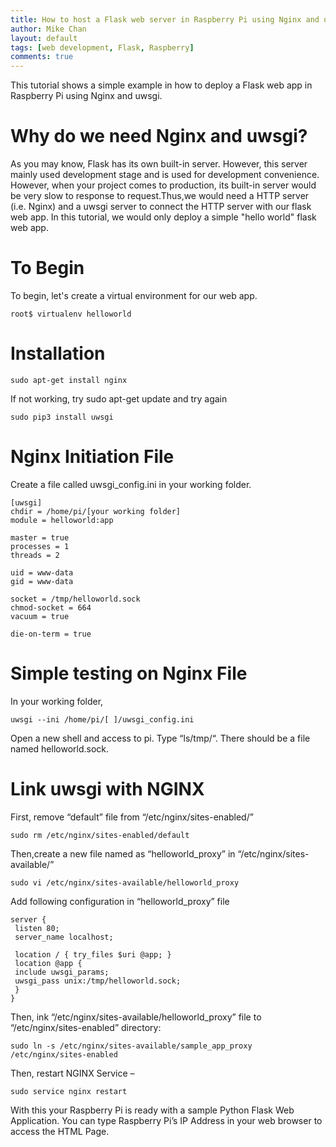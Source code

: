 ```yaml
---
title: How to host a Flask web server in Raspberry Pi using Nginx and uswgi
author: Mike Chan
layout: default
tags: [web development, Flask, Raspberry]
comments: true 
---
```


This tutorial shows a simple example in how to deploy a Flask web app in Raspberry Pi using Nginx and uwsgi.

<!--more-->

# Why do we need Nginx and uwsgi?

As you may know, Flask has its own built-in server. However, this server mainly used development stage and is used for development convenience. However, when your project comes to production, its built-in server would be very slow to response to request.Thus,we would need a HTTP server (i.e. Nginx) and a uwsgi server to connect the HTTP server with our flask web app. In this tutorial, we would only deploy a simple "hello world" flask web app. 

# To Begin
To begin, let's create a virtual environment for our web app.

```console
root$ virtualenv helloworld
```



# Installation

```console
sudo apt-get install nginx
```
If not working, try sudo apt-get update and try again

```console
sudo pip3 install uwsgi
```


# Nginx Initiation File
Create a file called uwsgi_config.ini in your working folder.
```code
[uwsgi]
chdir = /home/pi/[your working folder]
module = helloworld:app

master = true
processes = 1
threads = 2

uid = www-data
gid = www-data

socket = /tmp/helloworld.sock
chmod-socket = 664
vacuum = true

die-on-term = true
```

# Simple testing on Nginx File
In your working folder, 
```console
uwsgi --ini /home/pi/[ ]/uwsgi_config.ini
```
Open a new shell and access to pi. Type “ls/tmp/“. There should be a file named helloworld.sock.

# Link uwsgi with NGINX
First, remove “default” file from “/etc/nginx/sites-enabled/” 

```console
sudo rm /etc/nginx/sites-enabled/default
```

Then,create a new file named as “helloworld_proxy” in “/etc/nginx/sites-available/” 

```console
sudo vi /etc/nginx/sites-available/helloworld_proxy
```
Add following configuration in “helloworld_proxy” file 

```code
server {
 listen 80;
 server_name localhost;

 location / { try_files $uri @app; }
 location @app {
 include uwsgi_params;
 uwsgi_pass unix:/tmp/helloworld.sock;
 }
}
```

Then, ink “/etc/nginx/sites-available/helloworld_proxy” file to “/etc/nginx/sites-enabled” directory:

```console
sudo ln -s /etc/nginx/sites-available/sample_app_proxy /etc/nginx/sites-enabled
```
Then, restart NGINX Service –
```console
sudo service nginx restart
```
With this your Raspberry Pi is ready with a sample Python Flask Web Application. You can type Raspberry Pi’s IP Address in your web browser to access the HTML Page.

